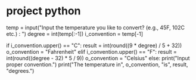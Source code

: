 # project python
temp = input("Input the  temperature you like to convert? (e.g., 45F, 102C etc.) : ")
degree = int(temp[:-1])
i_convention = temp[-1]

if i_convention.upper() == "C":
  result = int(round((9 * degree) / 5 + 32))
  o_convention = "Fahrenheit"
elif i_convention.upper() == "F":
  result = int(round((degree - 32) * 5 / 9))
  o_convention = "Celsius"
else:
  print("Input proper convention.")
print("The temperature in", o_convention, "is", result, "degrees.")
